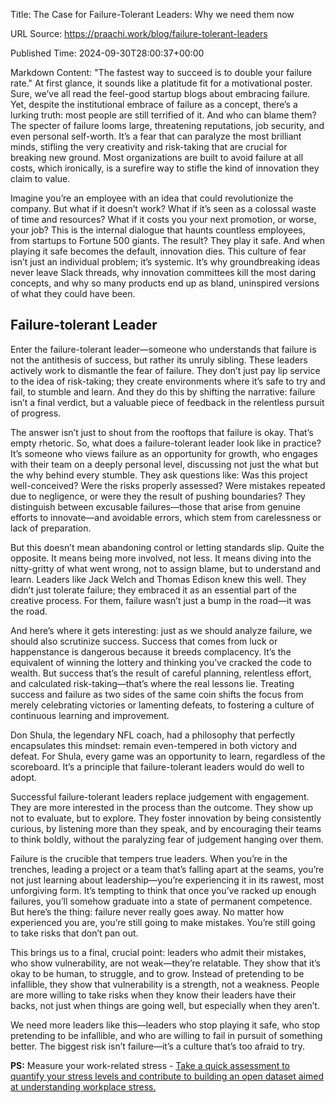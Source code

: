 Title: The Case for Failure-Tolerant Leaders: Why we need them now

URL Source: https://praachi.work/blog/failure-tolerant-leaders

Published Time: 2024-09-30T28:00:37+00:00

Markdown Content:
"The fastest way to succeed is to double your failure rate." At first glance, it sounds like a platitude fit for a motivational poster. Sure, we’ve all read the feel-good startup blogs about embracing failure. Yet, despite the institutional embrace of failure as a concept, there’s a lurking truth: most people are still terrified of it. And who can blame them? The specter of failure looms large, threatening reputations, job security, and even personal self-worth. It’s a fear that can paralyze the most brilliant minds, stifling the very creativity and risk-taking that are crucial for breaking new ground. Most organizations are built to avoid failure at all costs, which ironically, is a surefire way to stifle the kind of innovation they claim to value.

Imagine you’re an employee with an idea that could revolutionize the company. But what if it doesn’t work? What if it’s seen as a colossal waste of time and resources? What if it costs you your next promotion, or worse, your job? This is the internal dialogue that haunts countless employees, from startups to Fortune 500 giants. The result? They play it safe. And when playing it safe becomes the default, innovation dies. This culture of fear isn’t just an individual problem; it’s systemic. It’s why groundbreaking ideas never leave Slack threads, why innovation committees kill the most daring concepts, and why so many products end up as bland, uninspired versions of what they could have been.

Failure-tolerant Leader
-----------------------

Enter the failure-tolerant leader—someone who understands that failure is not the antithesis of success, but rather its unruly sibling. These leaders actively work to dismantle the fear of failure. They don’t just pay lip service to the idea of risk-taking; they create environments where it’s safe to try and fail, to stumble and learn. And they do this by shifting the narrative: failure isn’t a final verdict, but a valuable piece of feedback in the relentless pursuit of progress.

The answer isn’t just to shout from the rooftops that failure is okay. That’s empty rhetoric. So, what does a failure-tolerant leader look like in practice? It’s someone who views failure as an opportunity for growth, who engages with their team on a deeply personal level, discussing not just the what but the why behind every stumble. They ask questions like: Was this project well-conceived? Were the risks properly assessed? Were mistakes repeated due to negligence, or were they the result of pushing boundaries? They distinguish between excusable failures—those that arise from genuine efforts to innovate—and avoidable errors, which stem from carelessness or lack of preparation.

But this doesn’t mean abandoning control or letting standards slip. Quite the opposite. It means being more involved, not less. It means diving into the nitty-gritty of what went wrong, not to assign blame, but to understand and learn. Leaders like Jack Welch and Thomas Edison knew this well. They didn’t just tolerate failure; they embraced it as an essential part of the creative process. For them, failure wasn’t just a bump in the road—it was the road.

And here’s where it gets interesting: just as we should analyze failure, we should also scrutinize success. Success that comes from luck or happenstance is dangerous because it breeds complacency. It’s the equivalent of winning the lottery and thinking you’ve cracked the code to wealth. But success that’s the result of careful planning, relentless effort, and calculated risk-taking—that’s where the real lessons lie. Treating success and failure as two sides of the same coin shifts the focus from merely celebrating victories or lamenting defeats, to fostering a culture of continuous learning and improvement.

Don Shula, the legendary NFL coach, had a philosophy that perfectly encapsulates this mindset: remain even-tempered in both victory and defeat. For Shula, every game was an opportunity to learn, regardless of the scoreboard. It’s a principle that failure-tolerant leaders would do well to adopt.

Successful failure-tolerant leaders replace judgement with engagement. They are more interested in the process than the outcome. They show up not to evaluate, but to explore. They foster innovation by being consistently curious, by listening more than they speak, and by encouraging their teams to think boldly, without the paralyzing fear of judgement hanging over them.

Failure is the crucible that tempers true leaders. When you’re in the trenches, leading a project or a team that’s falling apart at the seams, you’re not just learning about leadership—you’re experiencing it in its rawest, most unforgiving form. It’s tempting to think that once you’ve racked up enough failures, you’ll somehow graduate into a state of permanent competence. But here’s the thing: failure never really goes away. No matter how experienced you are, you’re still going to make mistakes. You’re still going to take risks that don’t pan out.

This brings us to a final, crucial point: leaders who admit their mistakes, who show vulnerability, are not weak—they’re relatable. They show that it’s okay to be human, to struggle, and to grow. Instead of pretending to be infallible, they show that vulnerability is a strength, not a weakness. People are more willing to take risks when they know their leaders have their backs, not just when things are going well, but especially when they aren’t.

We need more leaders like this—leaders who stop playing it safe, who stop pretending to be infallible, and who are willing to fail in pursuit of something better. The biggest risk isn’t failure—it’s a culture that’s too afraid to try.

**PS:** Measure your work-related stress - [Take a quick assessment to quantify your stress levels and contribute to building an open dataset aimed at understanding workplace stress.](https://praachi.work/workspace-stress-tool/)
